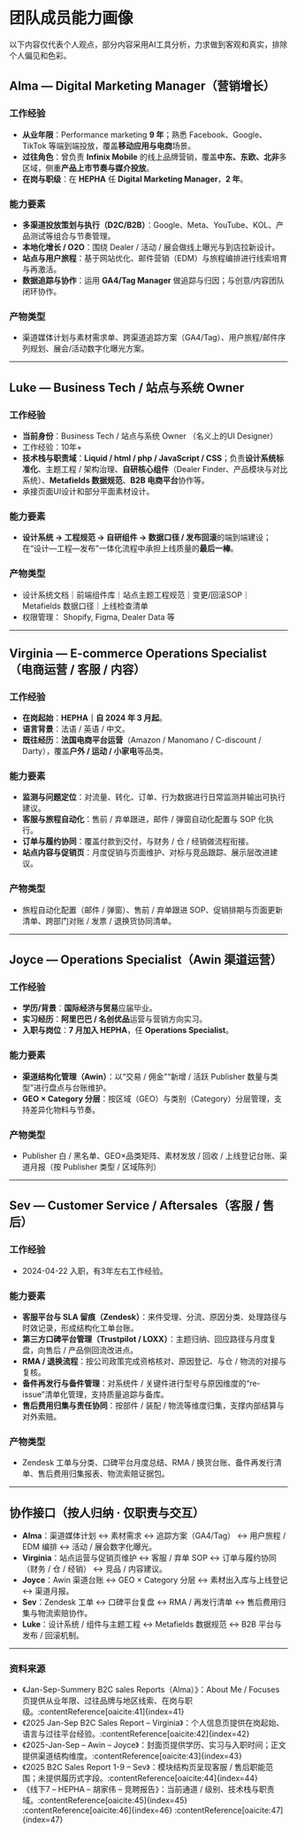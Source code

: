 # 团队成员能力画像

以下内容仅代表个人观点，部分内容采用AI工具分析，力求做到客观和真实，排除个人偏见和色彩。


## Alma — Digital Marketing Manager（营销增长）

### 工作经验
- **从业年限**：Performance marketing **9 年**；熟悉 Facebook、Google、TikTok 等端到端投放，覆盖**移动应用与电商**场景。
- **过往角色**：曾负责 **Infinix Mobile** 的线上品牌营销，覆盖**中东、东欧、北非**多区域，侧重**产品上市节奏与媒介投放**。
- **在岗与职级**：在 **HEPHA** 任 **Digital Marketing Manager**，**2 年**。

### 能力要素
- **多渠道投放策划与执行（D2C/B2B）**：Google、Meta、YouTube、KOL、产品测试等组合与节奏管理。
- **本地化增长 / O2O**：围绕 Dealer / 活动 / 展会做线上曝光与到店拉新设计。
- **站点与用户旅程**：基于网站优化、邮件营销（EDM）与旅程编排进行线索培育与再激活。
- **数据追踪与协作**：运用 **GA4/Tag Manager** 做追踪与归因；与创意/内容团队闭环协作。

### 产物类型
- 渠道媒体计划与素材需求单、跨渠道追踪方案（GA4/Tag）、用户旅程/邮件序列规划、展会/活动数字化曝光方案。
---

## Luke — Business Tech / 站点与系统 Owner

### 工作经验
- **当前身份**：Business Tech / 站点与系统 Owner （名义上的UI Designer）
- 工作经验：10年+
- **技术栈与职责域**：**Liquid / html / php / JavaScript / CSS**；负责**设计系统标准化**、主题工程 / 架构治理、**自研核心组件**（Dealer Finder、产品模块与对比系统）、**Metafields 数据规范**、**B2B 电商平台**协作等。 
- 承接页面UI设计和部分平面素材设计。

### 能力要素
- **设计系统 → 工程规范 → 自研组件 → 数据口径 / 发布回滚**的端到端建设；在“设计—工程—发布”一体化流程中承担上线质量的**最后一棒**。

### 产物类型
- 设计系统文档｜前端组件库｜站点主题工程规范｜变更/回滚SOP｜Metafields 数据口径｜上线检查清单
- 权限管理： Shopify, Figma, Dealer Data 等

---

## Virginia — E-commerce Operations Specialist（电商运营 / 客服 / 内容）

### 工作经验
- **在岗起始**：**HEPHA｜自 2024 年 3 月起**。
- **语言背景**：法语 / 英语 / 中文。
- **既往经历**：**法国电商平台运营**（Amazon / Manomano / C-discount / Darty），覆盖**户外 / 运动 / 小家电**等品类。

### 能力要素
- **监测与问题定位**：对流量、转化、订单、行为数据进行日常监测并输出可执行建议。
- **客服与旅程自动化**：售前 / 弃单跟进，邮件 / 弹窗自动化配置与 SOP 化执行。
- **订单与履约协同**：覆盖付款到交付，与财务 / 仓 / 经销做流程衔接。
- **站点内容与促销页**：月度促销与页面维护、对标与竞品跟踪、展示层改进建议。

### 产物类型
- 旅程自动化配置（邮件 / 弹窗）、售前 / 弃单跟进 SOP、促销排期与页面更新清单、跨部门对账 / 发票 / 退换货协同清单。

---

## Joyce — Operations Specialist（Awin 渠道运营）

### 工作经验
- **学历/背景**：**国际经济与贸易**应届毕业。
- **实习经历**：**阿里巴巴 / 名创优品**运营与营销方向实习。
- **入职与岗位**：**7 月加入 HEPHA**，任 **Operations Specialist**。

### 能力要素
- **渠道结构化管理（Awin）**：以“交易 / 佣金”“新增 / 活跃 Publisher 数量与类型”进行盘点与台账维护。
- **GEO × Category 分层**：按区域（GEO）与类别（Category）分层管理，支持差异化物料与节奏。  

### 产物类型
- Publisher 白 / 黑名单、GEO×品类矩阵、素材发放 / 回收 / 上线登记台账、渠道月报（按 Publisher 类型 / 区域陈列）

---

## Sev — Customer Service / Aftersales（客服 / 售后）

### 工作经验
- 2024-04-22 入职，有3年左右工作经验。

### 能力要素
- **客服平台与 SLA 留痕（Zendesk）**：来件受理、分流、原因分类、处理路径与时效记录，形成结构化工单台账。 
- **第三方口碑平台管理（Trustpilot / LOXX）**：主题归纳、回应路径与月度复盘，向售后 / 产品侧回流改进点。
- **RMA / 退换流程**：按公司政策完成资格核对、原因登记、与仓 / 物流的对接与复核。
- **备件再发行与备件管理**：对系统件 / 关键件进行型号与原因维度的“re-issue”清单化管理，支持质量追踪与备库。
- **售后费用归集与责任协同**：按部件 / 装配 / 物流等维度归集，支撑内部结算与对外索赔。

### 产物类型
- Zendesk 工单与分类、口碑平台月度总结、RMA / 换货台账、备件再发行清单、售后费用归集报表、物流索赔证据包。

---



## 协作接口（按人归纳 · 仅职责与交互）
- **Alma**：渠道媒体计划 ↔ 素材需求 ↔ 追踪方案（GA4/Tag） ↔ 用户旅程 / EDM 编排 ↔ 活动 / 展会数字化曝光。
- **Virginia**：站点运营与促销页维护 ↔ 客服 / 弃单 SOP ↔ 订单与履约协同（财务 / 仓 / 经销） ↔ 竞品 / 内容建议。
- **Joyce**：Awin 渠道台账 ↔ GEO × Category 分层 ↔ 素材出入库与上线登记 ↔ 渠道月报。
- **Sev**：Zendesk 工单 ↔ 口碑平台复盘 ↔ RMA / 再发行清单 ↔ 售后费用归集与物流索赔协作。 
- **Luke**：设计系统 / 组件与主题工程 ↔ Metafields 数据规范 ↔ B2B 平台与发布 / 回滚机制。

---

### 资料来源
- 《Jan-Sep-Summery B2C sales Reports（Alma）》：About Me / Focuses 页提供从业年限、过往品牌与地区线索、在岗与职级。:contentReference[oaicite:41]{index=41}  
- 《2025 Jan-Sep B2C Sales Report – Virginia》：个人信息页提供在岗起始、语言与过往平台经验。:contentReference[oaicite:42]{index=42}  
- 《2025-Jan-Sep – Awin – Joyce》：封面页提供学历、实习与入职时间；正文提供渠道结构维度。:contentReference[oaicite:43]{index=43}  
- 《2025 B2C Sales Report 1-9 – Sev》：模块结构页呈现客服 / 售后职能范围；未提供履历式字段。:contentReference[oaicite:44]{index=44}  
- 《线下7 – HEPHA – 胡家伟 – 竞聘报告》：当前通道 / 级别、技术栈与职责域。:contentReference[oaicite:45]{index=45} :contentReference[oaicite:46]{index=46} :contentReference[oaicite:47]{index=47}